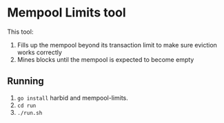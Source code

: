# Mempool Limits tool

This tool:

1. Fills up the mempool beyond its transaction limit to make sure eviction works correctly
2. Mines blocks until the mempool is expected to become empty

## Running

1. `go install` harbid and mempool-limits.
2. `cd run`
3. `./run.sh`


